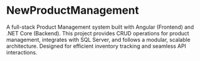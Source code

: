 # NewProductManagement
A full-stack Product Management system built with Angular (Frontend) and .NET Core (Backend). This project provides CRUD operations for product management, integrates with SQL Server, and follows a modular, scalable architecture. Designed for efficient inventory tracking and seamless API interactions.
